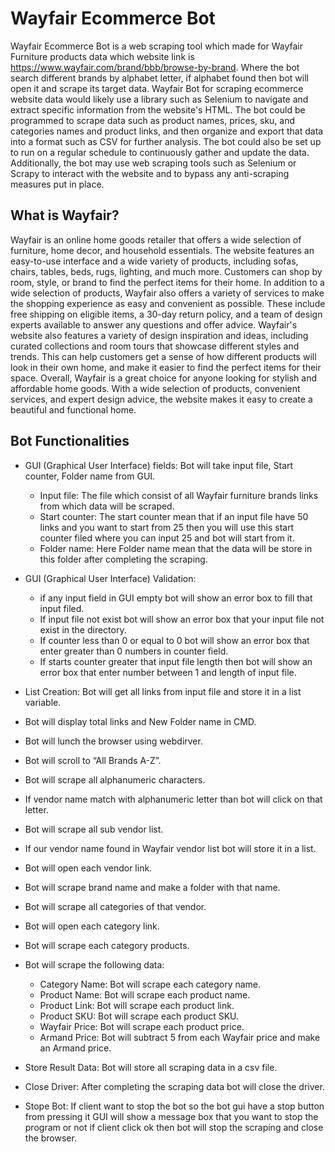 
# Wayfair Ecommerce Bot

Wayfair Ecommerce Bot is a web scraping tool which made for Wayfair Furniture products data which  website link is https://www.wayfair.com/brand/bbb/browse-by-brand. Where the bot search different brands by alphabet letter, if alphabet found then bot will open it and scrape its target data. 
Wayfair Bot for scraping ecommerce website data would likely use a library such as Selenium to navigate and extract specific information from the website's HTML. The bot could be programmed to scrape data such as product names, prices, sku, and categories names and product links, and then organize and export that data into a format such as CSV for further analysis. The bot could also be set up to run on a regular schedule to continuously gather and update the data. Additionally, the bot may use web scraping tools such as Selenium or Scrapy to interact with the website and to bypass any anti-scraping measures put in place.

## What is Wayfair?

Wayfair is an online home goods retailer that offers a wide selection of furniture, home decor, and household essentials. The website features an easy-to-use interface and a wide variety of products, including sofas, chairs, tables, beds, rugs, lighting, and much more. Customers can shop by room, style, or brand to find the perfect items for their home.
In addition to a wide selection of products, Wayfair also offers a variety of services to make the shopping experience as easy and convenient as possible. These include free shipping on eligible items, a 30-day return policy, and a team of design experts available to answer any questions and offer advice.
Wayfair's website also features a variety of design inspiration and ideas, including curated collections and room tours that showcase different styles and trends. This can help customers get a sense of how different products will look in their own home, and make it easier to find the perfect items for their space.
Overall, Wayfair is a great choice for anyone looking for stylish and affordable home goods. With a wide selection of products, convenient services, and expert design advice, the website makes it easy to create a beautiful and functional home.

## Bot Functionalities

* GUI (Graphical User Interface) fields: Bot will take input file, Start counter, Folder name from GUI.

    * Input file: The file which consist of all Wayfair furniture brands links from which data will be scraped.
    * Start counter: The start counter mean that if an input file have 50 links and you want to start from 25 then you will use this start counter filed where you can input 25 and bot will start from it.
    * Folder name: Here Folder name mean that the data will be store in this folder after completing the scraping. 

* GUI (Graphical User Interface) Validation: 

    * if any input field in GUI empty bot will show an error box to fill that input filed.
    * If input file not exist bot will show an error box that your input file not exist in the directory. 
    * If counter less than 0 or equal to 0 bot will show an error box that enter greater than 0 numbers in counter field.
    * If starts counter greater that input file length then bot will show an error box that enter number between 1 and length of input file.

* List Creation: Bot will get all links from input file and store it in a list variable.
* Bot will display total links and New Folder name in CMD.
* Bot will lunch the browser using webdirver.
* Bot will scroll to “All Brands A-Z”.
* Bot will scrape all alphanumeric characters.
* If vendor name match with alphanumeric letter than bot will click on that letter.
* Bot will scrape all sub vendor list.
* If our vendor name found in Wayfair vendor list bot will store it in a list.
* Bot will open each vendor link.
* Bot will scrape brand name and make a folder with that name.
* Bot will scrape all categories of that vendor.
* Bot will open each category link.
* Bot will scrape each category products.
* Bot will scrape the following data:

    * Category Name: Bot will scrape each category name.
    * Product Name: Bot will scrape each product name. 
    * Product Link: Bot will scrape each product link.
    * Product SKU: Bot will scrape each product SKU.
    * Wayfair Price: Bot will scrape each product price.
    * Armand Price: Bot will subtract 5 from each Wayfair price and make an Armand price.

* Store Result Data: Bot will store all scraping data in a csv file.
* Close Driver: After completing the scraping data bot will close the driver.
* Stope Bot: If client want to stop the bot so the bot gui have a stop button from pressing it GUI will show a message box that you want to stop the program or not if client click ok then bot will stop the scraping and close the browser.

